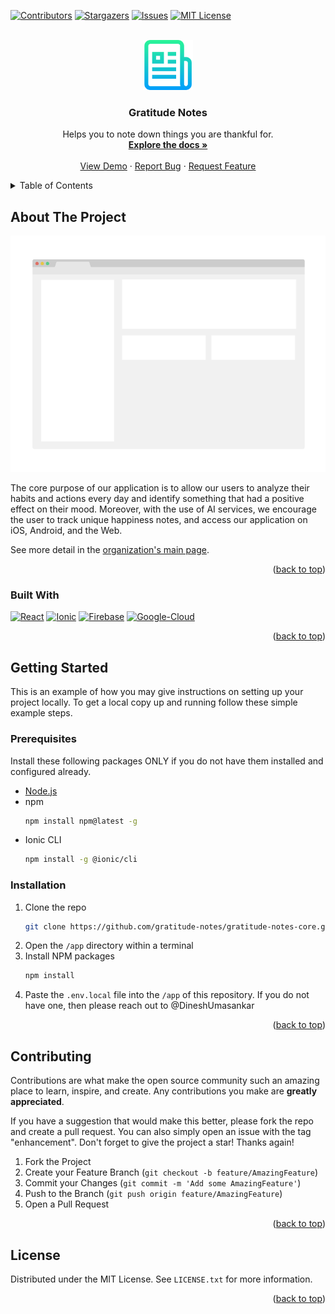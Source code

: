 <a name="readme-top"></a>

<!-- PROJECT SHIELDS -->
<!--
*** I'm using markdown "reference style" links for readability.
*** Reference links are enclosed in brackets [ ] instead of parentheses ( ).
*** See the bottom of this document for the declaration of the reference variables
*** for contributors-url, forks-url, etc. This is an optional, concise syntax you may use.
*** https://www.markdownguide.org/basic-syntax/#reference-style-links
-->
[![Contributors][contributors-shield]][contributors-url]
[![Stargazers][stars-shield]][stars-url]
[![Issues][issues-shield]][issues-url]
[![MIT License][license-shield]][license-url]



<!-- PROJECT LOGO -->
<br />
<div align="center">
  <a href="https://github.com/gratitude-notes/gratitude-notes-core">
    <img src="docs-images/logo.png" alt="Logo" width="80" height="80">
  </a>

<h3 align="center">Gratitude Notes</h3>

  <p align="center">
    Helps you to note down things you are thankful for.
    <br />
    <a href="https://github.com/gratitude-notes/gratitude-notes-core"><strong>Explore the docs »</strong></a>
    <br />
    <br />
    <a href="https://github.com/gratitude-notes/gratitude-notes-core">View Demo</a>
    ·
    <a href="https://github.com/gratitude-notes/gratitude-notes-core/issues">Report Bug</a>
    ·
    <a href="https://github.com/gratitude-notes/gratitude-notes-core/issues">Request Feature</a>
  </p>
</div>



<!-- TABLE OF CONTENTS -->
<details>
  <summary>Table of Contents</summary>
  <ol>
    <li>
      <a href="#about-the-project">About The Project</a>
      <ul>
        <li><a href="#built-with">Built With</a></li>
      </ul>
    </li>
    <li>
      <a href="#getting-started">Getting Started</a>
      <ul>
        <li><a href="#prerequisites">Prerequisites</a></li>
        <li><a href="#installation">Installation</a></li>
      </ul>
    </li>
    <li><a href="#contributing">Contributing</a></li>
    <li><a href="#license">License</a></li>
  </ol>
</details>



<!-- ABOUT THE PROJECT -->
## About The Project

[![Product Name Screen Shot][product-screenshot]](https://example.com)

The core purpose of our application is to allow our users to analyze their habits and actions every day and identify something that had a positive effect on their mood. Moreover, with the use of AI services, we encourage the user to track unique happiness notes, and access our application on iOS, Android, and the Web.

See more detail in the [organization's main page](https://github.com/gratitude-notes).
<p align="right">(<a href="#readme-top">back to top</a>)</p>



### Built With

[![React][React.js]][React-url]
[![Ionic][Ionic]][Ionic-url]
[![Firebase][Firebase]][Firebase-url]
[![Google-Cloud][Google-Cloud]][Google-Cloud-url]

<p align="right">(<a href="#readme-top">back to top</a>)</p>




## Getting Started

This is an example of how you may give instructions on setting up your project locally.
To get a local copy up and running follow these simple example steps.

### Prerequisites
Install these following packages ONLY if you do not have them installed and configured already.

* [Node.js](https://nodejs.org/en/)
* npm
  ```sh
  npm install npm@latest -g
  ```
* Ionic CLI
  ```sh
  npm install -g @ionic/cli
  ```

### Installation

1. Clone the repo
   ```sh
   git clone https://github.com/gratitude-notes/gratitude-notes-core.git
   ```
2. Open the `/app` directory within a terminal
3. Install NPM packages
   ```sh
   npm install
   ```
4. Paste the `.env.local` file into the `/app` of this repository. If you do not have one, then please reach out to @DineshUmasankar

<p align="right">(<a href="#readme-top">back to top</a>)</p>



<!-- USAGE EXAMPLES
## Usage

Use this space to show useful examples of how a project can be used. Additional screenshots, code examples and demos work well in this space. You may also link to more resources.

_For more examples, please refer to the [Documentation](https://example.com)_

<p align="right">(<a href="#readme-top">back to top</a>)</p>
-->


<!-- CONTRIBUTING -->
## Contributing

Contributions are what make the open source community such an amazing place to learn, inspire, and create. Any contributions you make are **greatly appreciated**.

If you have a suggestion that would make this better, please fork the repo and create a pull request. You can also simply open an issue with the tag "enhancement".
Don't forget to give the project a star! Thanks again!

1. Fork the Project
2. Create your Feature Branch (`git checkout -b feature/AmazingFeature`)
3. Commit your Changes (`git commit -m 'Add some AmazingFeature'`)
4. Push to the Branch (`git push origin feature/AmazingFeature`)
5. Open a Pull Request

<p align="right">(<a href="#readme-top">back to top</a>)</p>



<!-- LICENSE -->
## License

Distributed under the MIT License. See `LICENSE.txt` for more information.

<p align="right">(<a href="#readme-top">back to top</a>)</p>



<!-- MARKDOWN LINKS & IMAGES -->
<!-- https://www.markdownguide.org/basic-syntax/#reference-style-links -->
[contributors-shield]: https://img.shields.io/github/contributors/gratitude-notes/gratitude-notes-core.svg?style=for-the-badge
[contributors-url]: https://github.com/gratitude-notes/gratitude-notes-core/graphs/contributors
[stars-shield]: https://img.shields.io/github/stars/gratitude-notes/gratitude-notes-core.svg?style=for-the-badge
[stars-url]: https://github.com/gratitude-notes/gratitude-notes-core/stargazers
[issues-shield]: https://img.shields.io/github/issues/gratitude-notes/gratitude-notes-core.svg?style=for-the-badge
[issues-url]: https://github.com/gratitude-notes/gratitude-notes-core/issues
[license-shield]: https://img.shields.io/github/license/gratitude-notes/gratitude-notes-core.svg?style=for-the-badge
[license-url]: https://github.com/gratitude-notes/gratitude-notes-core/blob/master/LICENSE.txt
[React.js]: https://img.shields.io/badge/React-20232A?style=for-the-badge&logo=react&logoColor=61DAFB
[React-url]: https://reactjs.org/
[Ionic]: https://img.shields.io/badge/Ionic-3880FF?style=for-the-badge&logo=ionic&logoColor=white
[Ionic-url]: https://ionic.io/
[Firebase]: https://img.shields.io/badge/firebase-ffca28?style=for-the-badge&logo=firebase&logoColor=black
[Firebase-url]: https://firebase.google.com/
[Google-Cloud]: https://img.shields.io/badge/Google_Cloud-4285F4?style=for-the-badge&logo=google-cloud&logoColor=white
[Google-Cloud-url]: https://cloud.google.com/
[product-screenshot]: docs-images/screenshot.png
